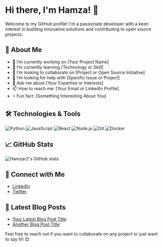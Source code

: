 # Hi there, I'm Hamza! 👋

Welcome to my GitHub profile! I'm a passionate developer with a keen interest in building innovative solutions and contributing to open source projects.

## 🚀 About Me

- 🔭 I’m currently working on [Your Project Name]
- 🌱 I’m currently learning [Technology or Skill]
- 👯 I’m looking to collaborate on [Project or Open Source Initiative]
- 🤔 I’m looking for help with [Specific Issue or Project]
- 💬 Ask me about [Your Expertise or Interests]
- 📫 How to reach me: [Your Email or LinkedIn Profile]
- ⚡ Fun fact: [Something Interesting About You]

## 🛠️ Technologies & Tools

![Python](https://img.shields.io/badge/-Python-FFD43B?logo=python&logoColor=blue)
![JavaScript](https://img.shields.io/badge/-JavaScript-F7DF1E?logo=javascript&logoColor=black)
![React](https://img.shields.io/badge/-React-61DAFB?logo=react&logoColor=black)
![Node.js](https://img.shields.io/badge/-Node.js-339933?logo=node.js&logoColor=white)
![Git](https://img.shields.io/badge/-Git-F05032?logo=git&logoColor=white)
![Docker](https://img.shields.io/badge/-Docker-2496ED?logo=docker&logoColor=white)

## 📈 GitHub Stats

![Hamzar2's GitHub stats](https://github-readme-stats.vercel.app/api?username=Hamzar2&show_icons=true&theme=radical)

## 🔗 Connect with Me

- [LinkedIn](https://www.linkedin.com/in/your-profile)
- [Twitter](https://twitter.com/your-profile)

## 📝 Latest Blog Posts

<!-- BLOG-POST-LIST:START -->
- [Your Latest Blog Post Title](https://yourblog.com/your-latest-post)
- [Another Blog Post Title](https://yourblog.com/another-post)
<!-- BLOG-POST-LIST:END -->

Feel free to reach out if you want to collaborate on any project or just want to say hi! 😊
